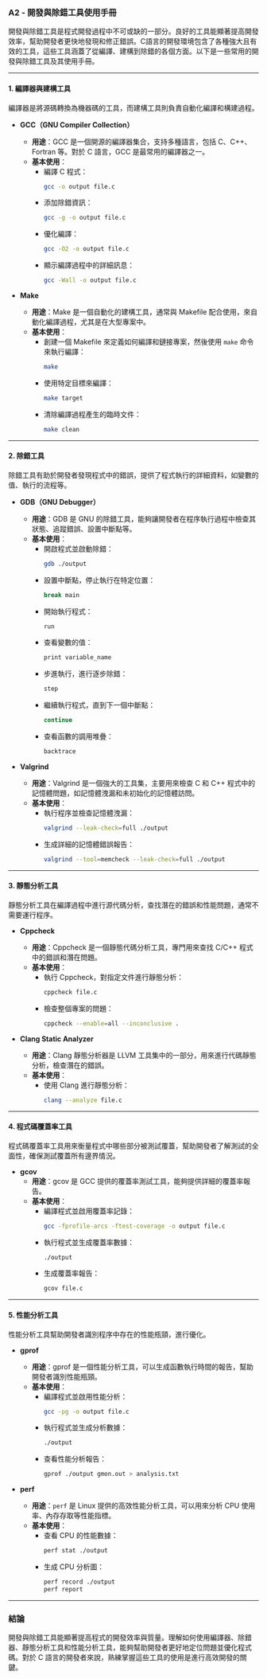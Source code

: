 ### A2 - **開發與除錯工具使用手冊**

開發與除錯工具是程式開發過程中不可或缺的一部分。良好的工具能顯著提高開發效率，幫助開發者更快地發現和修正錯誤。C語言的開發環境包含了各種強大且有效的工具，這些工具涵蓋了從編譯、建構到除錯的各個方面。以下是一些常用的開發與除錯工具及其使用手冊。

---

#### 1. **編譯器與建構工具**
   編譯器是將源碼轉換為機器碼的工具，而建構工具則負責自動化編譯和構建過程。

   - **GCC（GNU Compiler Collection）**
     - **用途**：GCC 是一個開源的編譯器集合，支持多種語言，包括 C、C++、Fortran 等。對於 C 語言，GCC 是最常用的編譯器之一。
     - **基本使用**：
       - 編譯 C 程式：
         ```bash
         gcc -o output file.c
         ```
       - 添加除錯資訊：
         ```bash
         gcc -g -o output file.c
         ```
       - 優化編譯：
         ```bash
         gcc -O2 -o output file.c
         ```
       - 顯示編譯過程中的詳細訊息：
         ```bash
         gcc -Wall -o output file.c
         ```

   - **Make**
     - **用途**：Make 是一個自動化的建構工具，通常與 Makefile 配合使用，來自動化編譯過程，尤其是在大型專案中。
     - **基本使用**：
       - 創建一個 Makefile 來定義如何編譯和鏈接專案，然後使用 `make` 命令來執行編譯：
         ```bash
         make
         ```
       - 使用特定目標來編譯：
         ```bash
         make target
         ```
       - 清除編譯過程產生的臨時文件：
         ```bash
         make clean
         ```

---

#### 2. **除錯工具**
   除錯工具有助於開發者發現程式中的錯誤，提供了程式執行的詳細資料，如變數的值、執行的流程等。

   - **GDB（GNU Debugger）**
     - **用途**：GDB 是 GNU 的除錯工具，能夠讓開發者在程序執行過程中檢查其狀態、追蹤錯誤、設置中斷點等。
     - **基本使用**：
       - 開啟程式並啟動除錯：
         ```bash
         gdb ./output
         ```
       - 設置中斷點，停止執行在特定位置：
         ```bash
         break main
         ```
       - 開始執行程式：
         ```bash
         run
         ```
       - 查看變數的值：
         ```bash
         print variable_name
         ```
       - 步進執行，進行逐步除錯：
         ```bash
         step
         ```
       - 繼續執行程式，直到下一個中斷點：
         ```bash
         continue
         ```
       - 查看函數的調用堆疊：
         ```bash
         backtrace
         ```

   - **Valgrind**
     - **用途**：Valgrind 是一個強大的工具集，主要用來檢查 C 和 C++ 程式中的記憶體問題，如記憶體洩漏和未初始化的記憶體訪問。
     - **基本使用**：
       - 執行程序並檢查記憶體洩漏：
         ```bash
         valgrind --leak-check=full ./output
         ```
       - 生成詳細的記憶體錯誤報告：
         ```bash
         valgrind --tool=memcheck --leak-check=full ./output
         ```

---

#### 3. **靜態分析工具**
   靜態分析工具在編譯過程中進行源代碼分析，查找潛在的錯誤和性能問題，通常不需要運行程序。

   - **Cppcheck**
     - **用途**：Cppcheck 是一個靜態代碼分析工具，專門用來查找 C/C++ 程式中的錯誤和潛在問題。
     - **基本使用**：
       - 執行 Cppcheck，對指定文件進行靜態分析：
         ```bash
         cppcheck file.c
         ```
       - 檢查整個專案的問題：
         ```bash
         cppcheck --enable=all --inconclusive .
         ```

   - **Clang Static Analyzer**
     - **用途**：Clang 靜態分析器是 LLVM 工具集中的一部分，用來進行代碼靜態分析，檢查潛在的錯誤。
     - **基本使用**：
       - 使用 Clang 進行靜態分析：
         ```bash
         clang --analyze file.c
         ```

---

#### 4. **程式碼覆蓋率工具**
   程式碼覆蓋率工具用來衡量程式中哪些部分被測試覆蓋，幫助開發者了解測試的全面性，確保測試覆蓋所有邊界情況。

   - **gcov**
     - **用途**：gcov 是 GCC 提供的覆蓋率測試工具，能夠提供詳細的覆蓋率報告。
     - **基本使用**：
       - 編譯程式並啟用覆蓋率記錄：
         ```bash
         gcc -fprofile-arcs -ftest-coverage -o output file.c
         ```
       - 執行程式並生成覆蓋率數據：
         ```bash
         ./output
         ```
       - 生成覆蓋率報告：
         ```bash
         gcov file.c
         ```

---

#### 5. **性能分析工具**
   性能分析工具幫助開發者識別程序中存在的性能瓶頸，進行優化。

   - **gprof**
     - **用途**：gprof 是一個性能分析工具，可以生成函數執行時間的報告，幫助開發者識別性能瓶頸。
     - **基本使用**：
       - 編譯程式並啟用性能分析：
         ```bash
         gcc -pg -o output file.c
         ```
       - 執行程式並生成分析數據：
         ```bash
         ./output
         ```
       - 查看性能分析報告：
         ```bash
         gprof ./output gmon.out > analysis.txt
         ```

   - **perf**
     - **用途**：`perf` 是 Linux 提供的高效性能分析工具，可以用來分析 CPU 使用率、內存存取等性能指標。
     - **基本使用**：
       - 查看 CPU 的性能數據：
         ```bash
         perf stat ./output
         ```
       - 生成 CPU 分析圖：
         ```bash
         perf record ./output
         perf report
         ```

---

### 結論

開發與除錯工具能顯著提高程式的開發效率與質量。理解如何使用編譯器、除錯器、靜態分析工具和性能分析工具，能夠幫助開發者更好地定位問題並優化程式碼。對於 C 語言的開發者來說，熟練掌握這些工具的使用是進行高效開發的關鍵。